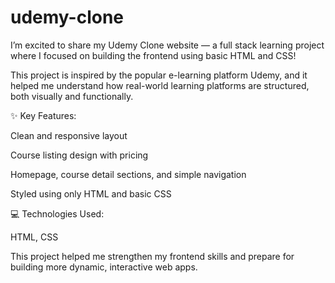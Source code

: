 # udemy-clone

I’m excited to share my Udemy Clone website — a full stack learning project where I focused on building the frontend using basic HTML and CSS!

This project is inspired by the popular e-learning platform Udemy, and it helped me understand how real-world learning platforms are structured, both visually and functionally.

✨ Key Features:

Clean and responsive layout

Course listing design with pricing

Homepage, course detail sections, and simple navigation

Styled using only HTML and basic CSS

💻 Technologies Used:

HTML, CSS

This project helped me strengthen my frontend skills and prepare for building more dynamic, interactive web apps.
